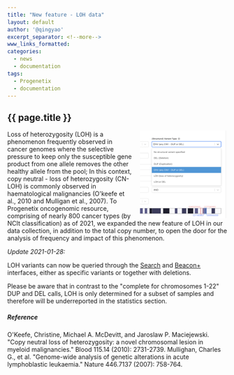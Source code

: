 ```yaml
---
title: "New feature - LOH data"
layout: default
author: '@qingyao'
excerpt_separator: <!--more-->
www_links_formatted:
categories:
  - news
  - documentation
tags:
  - Progenetix
  - documentation
---
```


## {{ page.title }}

<img style="float: right; width: 200px; margin-left: 15px; margin-bottom-10px;" src="/assets/img/new-variant-selector.png" />Loss of heterozygosity (LOH) is a phenomenon frequently observed in cancer genomes where the selective pressure to keep only the susceptible gene product from one allele removes the other healthy allele from the pool; In this context, copy neutral - loss of heterozygosity (CN-LOH) is commonly observed in haematological malignancies (O'keefe et al., 2010 and Mulligan et al., 2007). To Progenetix oncogenomic resource, comprising of nearly 800 cancer types (by NCIt classification) as of 2021, we expanded the new feature of LOH in our data collection, in addition to the total copy number, to open the door for the analysis of frequency and impact of this phenomenon.

*Update 2021-01-28:*

LOH variants can now be queried through the [Search]() and [Beacon+]() interfaces, either as specific variants or together with deletions.

Please be aware that in contrast to the "complete for chromosomes 1-22" DUP and DEL calls, LOH is only determined for a subset of samples and therefore will be underreported in the statistics section.

<!--more-->

##### Reference

O'Keefe, Christine, Michael A. McDevitt, and Jaroslaw P. Maciejewski. "Copy neutral loss of heterozygosity: a novel chromosomal lesion in myeloid malignancies." Blood 115.14 (2010): 2731-2739.
Mullighan, Charles G., et al. "Genome-wide analysis of genetic alterations in acute lymphoblastic leukaemia." Nature 446.7137 (2007): 758-764.
